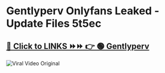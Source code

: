 
 # Gentlyperv Onlyfans Leaked - Update Files 5t5ec

## <h2><a href="https://clipsfans.com/Gentlyperv&ref=git">🔗 Click to LINKS ⏩⏩ 👉 🟢 Gentlyperv </a></h2>

<a href="https://clipsfans.com/Gentlyperv&ref=git" rel="nofollow" data-target="animated-image.originalLink"><img src="https://i.ibb.co.com/xMMVF88/686577567.gif" alt="Viral Video Original" style="max-width: 100%; display: inline-block;" data-target="animated-image.originalImage"></a>

